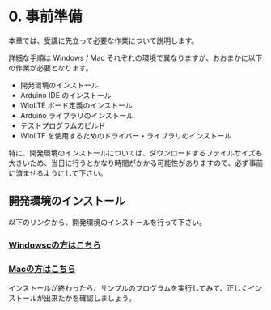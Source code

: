 # 0. 事前準備

本章では、受講に先立って必要な作業について説明します。

詳細な手順は Windows / Mac それぞれの環境で異なりますが、おおまかに以下の作業が必要となります。

- 開発環境のインストール
 - Arduino IDE のインストール
 - WioLTE ボード定義のインストール
 - Arduino ライブラリのインストール
 - テストプログラムのビルド
- WioLTE を使用するためのドライバー・ライブラリのインストール

特に、開発環境のインストールについては、ダウンロードするファイルサイズも大きいため、当日に行うとかなり時間がかかる可能性がありますので、必ず事前に済ませるようにして下さい。

## 開発環境のインストール
以下のリンクから、開発環境のインストールを行って下さい。
### <a href="prepare-win.html" target="_blank">Windowscの方はこちら</a>
### <a href="prepare-mac.html" target="_blank">Macの方はこちら</a>

インストールが終わったら、サンプルのプログラムを実行してみて、正しくインストールが出来たかを確認しましょう。
